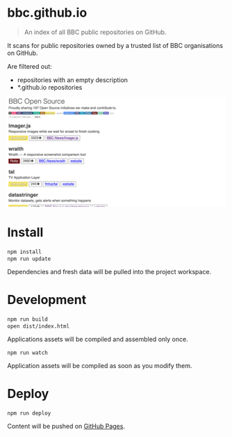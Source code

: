 # bbc.github.io

> An index of all BBC public repositories on GitHub.

It scans for public repositories owned by a trusted list of BBC organisations on GitHub.

Are filtered out:

- repositories with an empty description
- *.github.io repositories

![](demo.png)

# Install

    npm install
    npm run update

Dependencies and fresh data will be pulled into the project workspace.

# Development

    npm run build
    open dist/index.html

Applications assets will be compiled and assembled only once.

    npm run watch

Application assets will be compiled as soon as you modify them.

# Deploy

    npm run deploy

Content will be pushed on [GitHub Pages](https://pages.github.com/).
